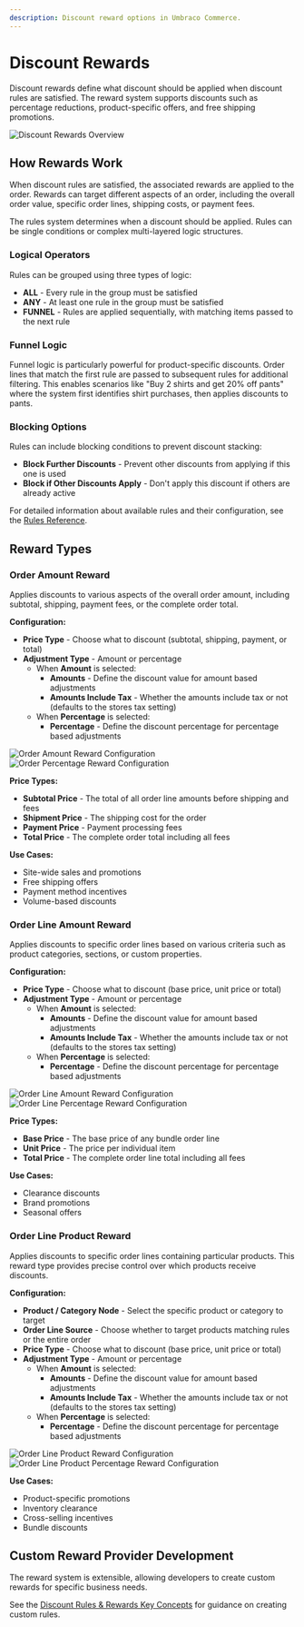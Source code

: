 ```yaml
---
description: Discount reward options in Umbraco Commerce.
---
```


# Discount Rewards

Discount rewards define what discount should be applied when discount rules are satisfied. The reward system supports discounts such as percentage reductions, product-specific offers, and free shipping promotions.

![Discount Rewards Overview](../../../media/discounts/discount-rewards-config.png)

## How Rewards Work

When discount rules are satisfied, the associated rewards are applied to the order. Rewards can target different aspects of an order, including the overall order value, specific order lines, shipping costs, or payment fees.

The rules system determines when a discount should be applied. Rules can be single conditions or complex multi-layered logic structures.

### Logical Operators
Rules can be grouped using three types of logic:
- **ALL** - Every rule in the group must be satisfied
- **ANY** - At least one rule in the group must be satisfied
- **FUNNEL** - Rules are applied sequentially, with matching items passed to the next rule

### Funnel Logic
Funnel logic is particularly powerful for product-specific discounts. Order lines that match the first rule are passed to subsequent rules for additional filtering. This enables scenarios like "Buy 2 shirts and get 20% off pants" where the system first identifies shirt purchases, then applies discounts to pants.

### Blocking Options
Rules can include blocking conditions to prevent discount stacking:
- **Block Further Discounts** - Prevent other discounts from applying if this one is used
- **Block if Other Discounts Apply** - Don't apply this discount if others are already active

For detailed information about available rules and their configuration, see the [Rules Reference](../rules/).

## Reward Types

### Order Amount Reward
Applies discounts to various aspects of the overall order amount, including subtotal, shipping, payment fees, or the complete order total.

**Configuration:**
- **Price Type** - Choose what to discount (subtotal, shipping, payment, or total)
- **Adjustment Type** - Amount or percentage
  - When **Amount** is selected:
    - **Amounts** - Define the discount value for amount based adjustments
    - **Amounts Include Tax** - Whether the amounts include tax or not (defaults to the stores tax setting)
  - When **Percentage** is selected:
    - **Percentage** - Define the discount percentage for percentage based adjustments

![Order Amount Reward Configuration](../../../media/discounts/order-amount-reward-config.png)
![Order Percentage Reward Configuration](../../../media/discounts/order-percentage-reward-config.png)

**Price Types:**
- **Subtotal Price** - The total of all order line amounts before shipping and fees
- **Shipment Price** - The shipping cost for the order
- **Payment Price** - Payment processing fees
- **Total Price** - The complete order total including all fees

**Use Cases:**
- Site-wide sales and promotions
- Free shipping offers
- Payment method incentives
- Volume-based discounts

### Order Line Amount Reward
Applies discounts to specific order lines based on various criteria such as product categories, sections, or custom properties.

**Configuration:**
- **Price Type** - Choose what to discount (base price, unit price or total)
- **Adjustment Type** - Amount or percentage
    - When **Amount** is selected:
        - **Amounts** - Define the discount value for amount based adjustments
        - **Amounts Include Tax** - Whether the amounts include tax or not (defaults to the stores tax setting)
    - When **Percentage** is selected:
        - **Percentage** - Define the discount percentage for percentage based adjustments

![Order Line Amount Reward Configuration](../../../media/discounts/order-line-amount-reward-config.png)
![Order Line Percentage Reward Configuration](../../../media/discounts/order-line-percentage-reward-config.png)

**Price Types:**
- **Base Price** - The base price of any bundle order line
- **Unit Price** - The price per individual item
- **Total Price** - The complete order line total including all fees

**Use Cases:**
- Clearance discounts
- Brand promotions
- Seasonal offers

### Order Line Product Reward
Applies discounts to specific order lines containing particular products. This reward type provides precise control over which products receive discounts.

**Configuration:**
- **Product / Category Node** - Select the specific product or category to target
- **Order Line Source** - Choose whether to target products matching rules or the entire order
- **Price Type** - Choose what to discount (base price, unit price or total)
- **Adjustment Type** - Amount or percentage
    - When **Amount** is selected:
        - **Amounts** - Define the discount value for amount based adjustments
        - **Amounts Include Tax** - Whether the amounts include tax or not (defaults to the stores tax setting)
    - When **Percentage** is selected:
        - **Percentage** - Define the discount percentage for percentage based adjustments

![Order Line Product Reward Configuration](../../../media/discounts/order-line-product-amount-reward-config.png)
![Order Line Product Percentage Reward Configuration](../../../media/discounts/order-line-product-percentage-reward-config.png)

**Use Cases:**
- Product-specific promotions
- Inventory clearance
- Cross-selling incentives
- Bundle discounts

## Custom Reward Provider Development

The reward system is extensible, allowing developers to create custom rewards for specific business needs.

See the [Discount Rules & Rewards Key Concepts](../../../key-concepts/discount-rules-and-rewards.md) for guidance on creating custom rules.

